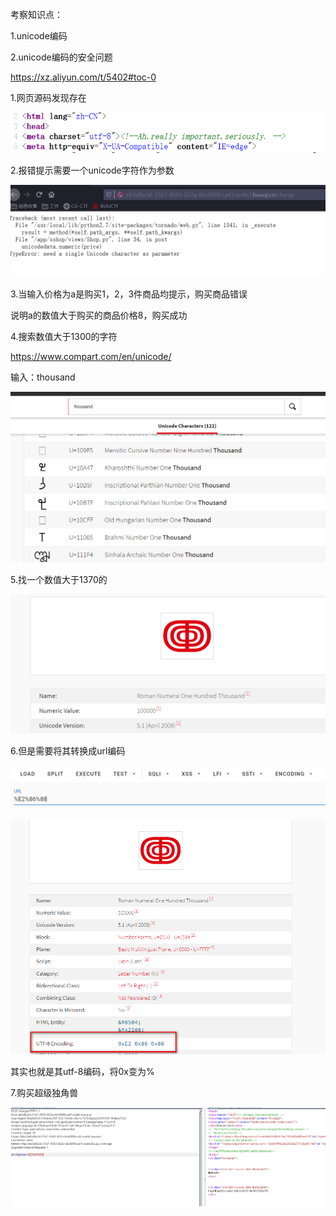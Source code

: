 考察知识点：

1.unicode编码

2.unicode编码的安全问题

https://xz.aliyun.com/t/5402#toc-0



1.网页源码发现存在

![](images/90D546C01F6247AE89F7B561A74B55BEclipboard.png)



2.报错提示需要一个unicode字符作为参数

![](images/785DF0EFFEF64222A9BA91376E9530C2clipboard.png)



3.当输入价格为a是购买1，2，3件商品均提示，购买商品错误

说明a的数值大于购买的商品价格8，购买成功



4.搜索数值大于1300的字符

https://www.compart.com/en/unicode/



输入：thousand



![](images/71D14C20379B4C268953C824A9604539clipboard.png)



5.找一个数值大于1370的

![](images/7157FC33B38E475791215A91902E0C18clipboard.png)



6.但是需要将其转换成url编码

![](images/626790998D3843E49F75CDE1F693EB7Fclipboard.png)



![](images/7621B730F7F346E6910F5FC36E84C748clipboard.png)

其实也就是其utf-8编码，将0x变为%



7.购买超级独角兽

![](images/D56B0D471A264BD4A5D9705327536380clipboard.png)

